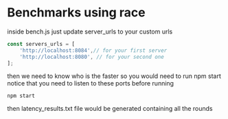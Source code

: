 
# Benchmarks using race 
inside bench.js 
just update server_urls
to your custom urls
```javascript
const servers_urls = [
    'http://localhost:8084',// for your first server
    'http://localhost:8080', // for your second one
];
```

then we need to know who is the faster
so you would need to 
run npm start 
 notice that you need to listen to these ports 
before running 
```shell
npm start
```
then latency_results.txt file would be generated containing all the rounds 